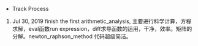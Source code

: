 * Track Process

1. Jul 30, 2019 finish the first arithmetic_analysis,  主要进行科学计算，方程求解，eval函数run expression，diff求导函数的运用，干净，效率。矩阵的分解。newton_raphson_method 代码超级简洁。